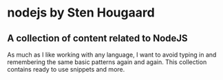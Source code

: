 # nodejs by Sten Hougaard

## A collection of content related to NodeJS

As much as I like working with any language, I want to avoid typing in and remembering the same basic patterns again and again.
This collection contains ready to use snippets and more.
